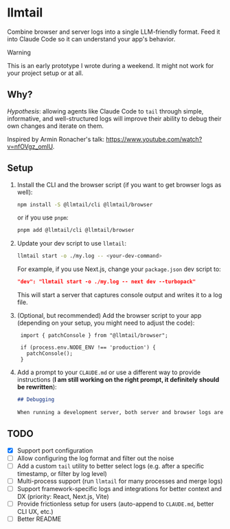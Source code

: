 # llmtail

Combine browser and server logs into a single LLM-friendly format. Feed it into Claude Code so it can understand your app's behavior.

> [!WARNING]
> This is an early prototype I wrote during a weekend. It might not work for your project setup or at all.

## Why?

*Hypothesis*: allowing agents like Claude Code to `tail` through simple, informative, and well-structured logs will improve their ability to debug their own changes and iterate on them.

Inspired by Armin Ronacher's talk: https://www.youtube.com/watch?v=nfOVgz_omlU.

## Setup

1. Install the CLI and the browser script (if you want to get browser logs as well):

   ```bash
   npm install -S @llmtail/cli @llmtail/browser
   ```

   or if you use `pnpm`:

   ```bash
   pnpm add @llmtail/cli @llmtail/browser
   ```

2. Update your dev script to use `llmtail`:

   ```bash
   llmtail start -o ./my.log -- <your-dev-command>
   ```

   For example, if you use Next.js, change your `package.json` dev script to:

   ```json
   "dev": "llmtail start -o ./my.log -- next dev --turbopack"
   ```

   This will start a server that captures console output and writes it to a log file.

3. (Optional, but recommended) Add the browser script to your app (depending on your setup, you might need to adjust the code):

   ```tsx
    import { patchConsole } from "@llmtail/browser";

    if (process.env.NODE_ENV !== 'production') {
      patchConsole();
    }
   ```

4. Add a prompt to your `CLAUDE.md` or use a different way to provide instructions (**I am still working on the right prompt, it definitely should be rewritten**):
    ```markdown
    ## Debugging
  
    When running a development server, both server and browser logs are aggregated into a single file located at `./my.log`. After each change, use `tail` to view a unified log file available at `./my.log`. Combine `tail` with `grep` to filter logs by keywords, such as `error` or `info`. To debug your changes, add `console.log` statements in your code, and then use `tail` with `grep` to view your own logs.
    ```

## TODO

- [x] Support port configuration
- [ ] Allow configuring the log format and filter out the noise
- [ ] Add a custom `tail` utility to better select logs (e.g. after a specific timestamp, or filter by log level)
- [ ] Multi-process support (run `llmtail` for many processes and merge logs)
- [ ] Support framework-specific logs and integrations for better context and DX (priority: React, Next.js, Vite)
- [ ] Provide frictionless setup for users (auto-append to `CLAUDE.md`, better CLI UX, etc.)
- [ ] Better README